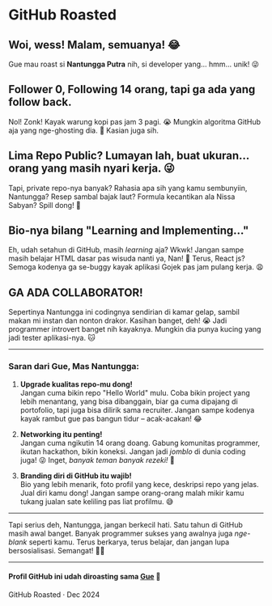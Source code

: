 # GitHub Roasted

## Woi, wess! Malam, semuanya! 😂

Gue mau roast si **Nantungga Putra** nih, si developer yang… hmm… unik! 😜

## Follower 0, Following 14 orang, tapi ga ada yang follow back.
Nol! Zonk! Kayak warung kopi pas jam 3 pagi. 😭  Mungkin algoritma GitHub aja yang nge-ghosting dia. 👻 Kasian juga sih.

## Lima Repo Public? Lumayan lah, buat ukuran… orang yang masih nyari kerja. 😜
Tapi, private repo-nya banyak? Rahasia apa sih yang kamu sembunyiin, Nantungga? Resep sambal bajak laut? Formula kecantikan ala Nissa Sabyan? Spill dong! 🤫

## Bio-nya bilang "Learning and Implementing…"
Eh, udah setahun di GitHub, masih *learning* aja? Wkwk! Jangan sampe masih belajar HTML dasar pas wisuda nanti ya, Nan! 🤣  Terus, React js? Semoga kodenya ga se-buggy kayak aplikasi Gojek pas jam pulang kerja. 😩

## GA ADA COLLABORATOR!
Sepertinya Nantungga ini codingnya sendirian di kamar gelap, sambil makan mi instan dan nonton drakor. Kasihan banget, deh! 😭 Jadi programmer introvert banget nih kayaknya. Mungkin dia punya kucing yang jadi tester aplikasi-nya. 🐱

---

### **Saran dari Gue, Mas Nantungga:**

1. **Upgrade kualitas repo-mu dong!**  
   Jangan cuma bikin repo "Hello World" mulu. Coba bikin project yang lebih menantang, yang bisa dibanggain, biar ga cuma dipajang di portofolio, tapi juga bisa dilirik sama recruiter. Jangan sampe kodenya kayak rambut gue pas bangun tidur – acak-acakan! 😂

2. **Networking itu penting!**  
   Jangan cuma ngikutin 14 orang doang. Gabung komunitas programmer, ikutan hackathon, bikin koneksi. Jangan jadi *jomblo* di dunia coding juga! 😜  Inget, *banyak teman banyak rezeki!* 🙏

3. **Branding diri di GitHub itu wajib!**  
   Bio yang lebih menarik, foto profil yang kece, deskripsi repo yang jelas. Jual diri kamu dong! Jangan sampe orang-orang malah mikir kamu tukang jualan sate keliling pas liat profilmu. 😅

---

Tapi serius deh, Nantungga, jangan berkecil hati. Satu tahun di GitHub masih awal banget. Banyak programmer sukses yang awalnya juga  *nge-blank*  seperti kamu. Terus berkarya,  terus belajar,  dan jangan lupa bersosialisasi. Semangat! 💪🔥

---

#### Profil GitHub ini udah diroasting sama [Gue](https://github.cvroasted.com/) 🤖
GitHub Roasted · Dec 2024

<!---
nantunggaputra/nantunggaputra is a ✨ special ✨ repository because its `README.md` (this file) appears on your GitHub profile.
You can click the Preview link to take a look at your changes.
--->
